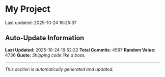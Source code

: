 # My Project


Last updated: 2025-10-24 16:25:37




























































































































































































































































































































































































































































































































































































































































































































































































































































































































































































































































































































































































































































































































































































































































































































































































































































































































































































































































































































































































































































































































































































































































































































































































































































































































































































































































































































































































































































































































































































































































































































































































































































































































































































































































































































































































































































































































































































































































































































































































































































































































































































































































































































































































































































































































































































































































































































































































































































































































































































































































































































































































## Auto-Update Information

**Last Updated:** 2025-10-24 16:52:32
**Total Commits:** 4597
**Random Value:** 4736
**Quote:** _Shipping code like a boss._

---
_This section is automatically generated and updated._